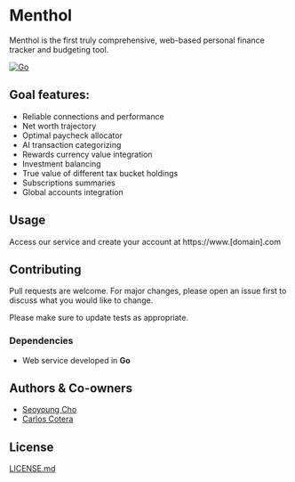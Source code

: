 # Menthol

Menthol is the first truly comprehensive, web-based personal finance tracker and budgeting tool.

[![Go](https://github.com/CarlosACJ55/menthol/actions/workflows/go.yml/badge.svg)](https://github.com/CarlosACJ55/menthol/actions/workflows/go.yml)

## Goal features:
* Reliable connections and performance
* Net worth trajectory
* Optimal paycheck allocator
* AI transaction categorizing
* Rewards currency value integration
* Investment balancing
* True value of different tax bucket holdings
* Subscriptions summaries
* Global accounts integration

## Usage

Access our service and create your account at https://www.[domain].com

## Contributing

Pull requests are welcome. For major changes, please open an issue first
to discuss what you would like to change.

Please make sure to update tests as appropriate.

### Dependencies

* Web service developed in **Go**

## Authors & Co-owners

* [Seoyoung Cho](https://github.com/seoyoungcho213)
* [Carlos Cotera](https://github.com/carlosacj55)


## License
[LICENSE.md](LICENSE.md)
